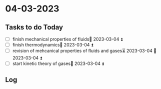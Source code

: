 # 04-03-2023

## Tasks to do Today

- [ ] finish mechanical properties of fluids📅 2023-03-04 ⏫ 
- [ ] finish thermodynamics📅 2023-03-04 ⏫ 
- [ ] revision of mehcanical properties of fluids and gases⏳ 2023-03-04 📅 2023-03-04 ⏫ 
- [ ] start kinetic theory of gases📅 2023-03-04 ⏫ 

## Log


